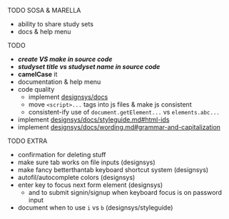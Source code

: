 TODO SOSA & MARELLA
 - ability to share study sets
 - docs & help menu

TODO
 - ***create VS make in source code***
 - ***studyset title vs studyset name in source code***
 - **camelCase** it
 - documentation & help menu
 - code quality
    - implement [designsys/docs](https://codeberg.org/ehanahamed/designsys/src/branch/main/docs/)
    - move `<script>...` tags into js files & make js consistent
    - consistent-ify use of `document.getElement...` vs `elements.abc...`
 - implement [designsys/docs/styleguide.md#html-ids](https://codeberg.org/ehanahamed/designsys/src/branch/main/docs/styleguide.md#html-ids)
 - implement [designsys/docs/wording.md#grammar-and-capitalization](https://codeberg.org/ehanahamed/designsys/src/branch/main/docs/wording.md#grammar-and-capitalization)

TODO EXTRA
 - confirmation for deleting stuff
 - make sure tab works on file inputs (designsys)
 - make fancy betterthantab keyboard shortcut system (designsys)
 - autofil/autocomplete colors (designsys)
 - enter key to focus next form element (designsys)
   - and to submit signin/signup when keyboard focus is on password input
 - document when to use `i` vs `b` (designsys/styleguide)
